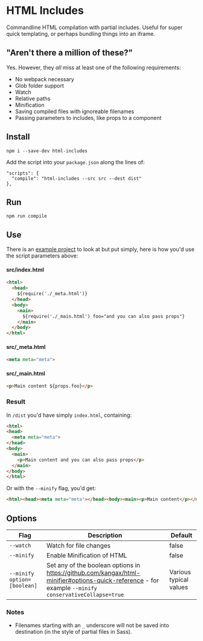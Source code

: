 # HTML Includes

Commandline HTML compilation with partial includes. Useful for super quick templating, or perhaps bundling things into an iframe.

## "Aren't there a million of these?"

Yes. However, they _all_ miss at least one of the following requirements:

- No webpack necessary
- Glob folder support
- Watch
- Relative paths
- Minification
- Saving compiled files with ignoreable filenames
- Passing parameters to includes, like props to a component

## Install

    npm i --save-dev html-includes

Add the script into your `package.json` along the lines of:

    "scripts": {
      "compile": "html-includes --src src --dest dist"
    },

## Run

    npm run compile

## Use

There is an [example project](https://github.com/entozoon/html-includes-example) to look at but put simply, here is how you'd use the script parameters above:

#### src/index.html

```html
<html>
  <head>
    ${require('./_meta.html')}
  </head>
  <body>
    <main>
      ${require('./_main.html') foo="and you can also pass props"}
    </main>
  </body>
</html>
```

#### src/\_meta.html

```html
<meta meta="meta">
```

#### src/\_main.html

```html
<p>Main content ${props.foo}</p>
```

### Result

In `/dist` you'd have simply `index.html`, containing:

```html
<html>
<head>
  <meta meta="meta">
</head>
<body>
  <main>
    <p>Main content and you can also pass props</p>
  </main>
</body>
</html>
```

Or with the `--minify` flag, you'd get:

```html
<html><head><meta meta="meta"></head><body><main><p>Main content</p></main></body></html>
```

## Options

| Flag                        | Description                                                                                                                                          | Default                |
| --------------------------- | ---------------------------------------------------------------------------------------------------------------------------------------------------- | ---------------------- |
| `--watch`                   | Watch for file changes                                                                                                                               | false                  |
| `--minify`                  | Enable Minification of HTML                                                                                                                          | false                  |
| `--minify option=[boolean]` | Set any of the boolean options in https://github.com/kangax/html-minifier#options-quick-reference - for example `--minify conservativeCollapse=true` | Various typical values |

### Notes

- Filenames starting with an `_` underscore will not be saved into destination (in the style of partial files in Sass).
